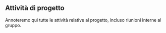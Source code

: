 ## Attività di progetto

Annoteremo qui tutte le attività relative al progetto, incluso riunioni interne al gruppo. 
